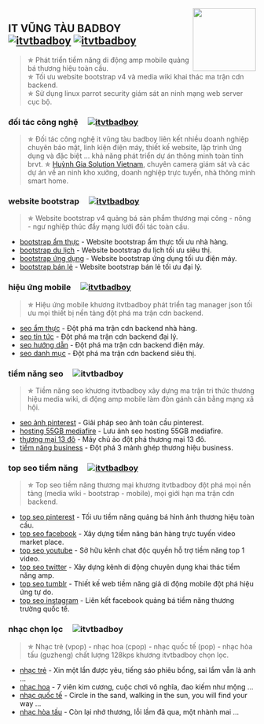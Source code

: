 <img src="https://blogger.googleusercontent.com/img/a/AVvXsEhu_tQr3_aFOd58nkjXfr2IgHjiM99t0YuOgafDF7-x7nTu2jRwStV3qK9ViZ39Hi3QAM4Sto9GvZDvGUJq_Skv1y606EXn-hByu3Y6nhvuVu3K-0nLMGnFULzpMja_4WtaK8AyWvxs87WewLLbNUKRsCaPoY6OXVylPUHDOntexEF-1B4imp0O72yQkg=s512" align="right" width="128px" height="128px"/>

## IT VŨNG TÀU BADBOY&nbsp;&nbsp;&nbsp;&nbsp;&nbsp;[![itvtbadboy](https://cdn.itvtbadboy.com/image/awesome.svg)](https://www.itvtbadboy.com/) [![itvtbadboy](https://img.shields.io/twitter/follow/badboyvt83.svg?style=social)](https://twitter.com/badboyvt83)
> &#10031; Phát triển tiềm năng di động amp mobile quảng bá thương hiệu toàn cầu.<br>
> &#10031; Tối ưu website bootstrap v4 và media wiki khai thác ma trận cdn backend.<br>
> &#10031; Sử dụng linux parrot security giám sát an ninh mạng web server cục bộ.

### đối tác công nghệ&nbsp;&nbsp;&nbsp;&nbsp;&nbsp;[![itvtbadboy](https://cdn.itvtbadboy.com/image/awesome.svg)](https://www.itvtbadboy.com/search/label/doi%20tac)
> &#10031; Đối tác công nghệ it vũng tàu badboy liên kết nhiều doanh nghiệp chuyên bảo mật, linh kiện điện máy, thiết kế website, lập trình ứng dụng và đặc biệt ... khả năng phát triển dự án thông minh toàn tỉnh brvt.
> &#10031; [Huỳnh Gia Solution Vietnam](https://hgsolutions.vn/), chuyên camera giám sát và các dự án về an ninh kho xưởng, doanh nghiệp trực tuyến, nhà thông minh smart home.

### website bootstrap&nbsp;&nbsp;&nbsp;&nbsp;&nbsp;[![itvtbadboy](https://cdn.itvtbadboy.com/image/awesome.svg)](https://www.itvtbadboy.com/product/san-pham-thuong-mai.html)
> &#10031; Website bootstrap v4 quảng bá sản phẩm thương mại công - nông - ngư nghiệp thúc đẩy mạng lưới đối tác toàn cầu.
- [bootstrap ẩm thực](https://www.itvtbadboy.com/product/website-bootstrap-am-thuc-nha-hang.html) - Website bootstrap ẩm thực tối ưu nhà hàng.
- [bootstrap du lịch](https://www.itvtbadboy.com/product/website-bootstrap-du-lich-sieu-thi.html) - Website bootstrap du lịch tối ưu siêu thị.
- [bootstrap ứng dụng](https://www.itvtbadboy.com/product/website-bootstrap-ung-dung-dien-may.html) - Website bootstrap ứng dụng tối ưu điện máy.
- [bootstrap bán lẻ](https://www.itvtbadboy.com/product/website-bootstrap-ban-le-dai-ly.html) - Website bootstrap bán lẻ tối ưu đại lý.

### hiệu ứng mobile&nbsp;&nbsp;&nbsp;&nbsp;&nbsp;[![itvtbadboy](https://cdn.itvtbadboy.com/image/awesome.svg)](https://www.itvtbadboy.com/seo/hieu-ung-seo.html)
> &#10031; Hiệu ứng mobile khương itvtbadboy phát triển tag manager json tối ưu mọi thiết bị nền tảng đột phá ma trận cdn backend.
- [seo ẩm thực](https://www.itvtbadboy.com/seo/cau-truc-du-lieu-am-thuc.html) - Đột phá ma trận cdn backend nhà hàng.
- [seo tin tức](https://www.itvtbadboy.com/seo/cau-truc-du-lieu-tin-tuc.html) - Đột phá ma trận cdn backend đại lý.
- [seo hướng dẫn](https://www.itvtbadboy.com/seo/cau-truc-du-lieu-huong-dan.html) - Đột phá ma trận cdn backend điện máy.
- [seo danh mục](https://www.itvtbadboy.com/seo/cau-truc-du-lieu-danh-muc.html) - Đột phá ma trận cdn backend siêu thị.

### tiềm năng seo&nbsp;&nbsp;&nbsp;&nbsp;&nbsp;![itvtbadboy](https://cdn.itvtbadboy.com/image/awesome.svg)
> &#10031; Tiềm năng seo khương itvtbadboy xây dựng ma trận tri thức thương hiệu media wiki, di động amp mobile làm đòn gánh cân bằng mạng xã hội.
- [seo ảnh pinterest](https://www.itvtbadboy.com/seo/tiem-nang-seo-anh-pinterest.html) - Giải pháp seo ảnh toàn cầu pinterest.
- [hosting 55GB mediafire](https://www.itvtbadboy.com/seo/tiem-nang-hosting-55gb-mediafire.html) - Lưu ảnh seo hosting 55GB mediafire.
- [thương mại 13 đô](https://www.itvtbadboy.com/seo/tiem-nang-thuong-mai-13-do.html) - Máy chủ ảo đột phá thương mại 13 đô.
- [tiềm năng business](https://www.itvtbadboy.com/seo/tiem-nang-ban-do-business.html) - Đột phá 3 mảnh ghép thương hiệu business.

### top seo tiềm năng&nbsp;&nbsp;&nbsp;&nbsp;&nbsp;[![itvtbadboy](https://cdn.itvtbadboy.com/image/awesome.svg)](https://www.itvtbadboy.com/amp/tiem-nang-thuong-mai.amp.html)
> &#10031; Top seo tiềm năng thương mại khương itvtbadboy đột phá mọi nền tảng (media wiki - bootstrap - mobile), mọi giới hạn ma trận cdn backend.
- [top seo pinterest](https://www.pinterest.com/itvtbadboy/) - Tối ưu tiềm năng quảng bá hình ảnh thương hiệu toàn cầu.
- [top seo facebook](https://www.facebook.com/watch/khuongbadboy/) - Xây dựng tiềm năng bán hàng trực tuyến video market place.
- [top seo youtube](https://www.youtube.com/channel/UCWxlQXKvU104ylco8XFcoJg) - Sở hữu kênh chat độc quyền hỗ trợ tiềm năng top 1 video.
- [top seo twitter](https://twitter.com/i/events/1145163551859855360) - Xây dựng kênh di động chuyên dụng khai thác tiềm năng amp.
- [top seo tumblr](https://itvtbadboy.tumblr.com/) - Thiết kế web tiềm năng giả di động mobile đột phá hiệu ứng tự do.
- [top seo instagram](https://www.instagram.com/itvtbadboy8383/?hl=en) - Liên kết facebook quảng bá tiềm năng thương trường quốc tế.

### nhạc chọn lọc&nbsp;&nbsp;&nbsp;&nbsp;&nbsp;![itvtbadboy](https://cdn.itvtbadboy.com/image/awesome.svg)
> &#10031; Nhạc trẻ (vpop) - nhạc hoa (cpop) - nhạc quốc tế (pop) - nhạc hòa tấu (guzheng) chất lượng 128kps khương itvtbadboy chọn lọc.
- [nhạc trẻ](https://cdn.itvtbadboy.com/music/nhac-tre-top-1-thoi.html) - Xin một lần được yêu, tiếng sáo phiêu bồng, sai lầm vẫn là anh ...
- [nhạc hoa](https://cdn.itvtbadboy.com/music/nhac-hoa-top-1-thoi.html) - 7 viên kim cương, cuộc chơi vô nghĩa, đao kiếm như mộng ...
- [nhạc quốc tế](https://cdn.itvtbadboy.com/music/nhac-quoc-te-top-1-thoi.html) - Circle in the sand, walking in the sun, you will find your way ...
- [nhạc hòa tấu](https://cdn.itvtbadboy.com/music/nhac-hoa-tau-top-1-thoi.html) - Còn lại nhớ thương, lỗi lầm đã qua, một nhành mai ...
